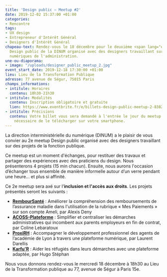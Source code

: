 ```yaml
---
title: 'Design public – Meetup #2'
date: 2019-12-02 15:37:00 +01:00
categories:
- Rencontre
tags:
- UX design
- Entrepreneur d'Intérêt Général
- Designers d'Intérêt Général
chapeau-text: Rendez-vous le 18 décembre pour le deuxième <span lang="en">meetup</span>
  Design public de la DINUM organisé avec des designers travaillant sur des projets
  numériques de l'administration.
une-ou-diaporama:
- image: "/uploads/designer_public_meetup_2.jpg"
event_start_date: 2019-12-18 17:30:00 +01:00
lieu: Lieu de la Transformation Publique
adresse: 77 avenue de Ségur, 75015 Paris
champs_informations:
- intitule: Horaires
  contenu: 18h30-21h30
- intitule: Modalités
  contenu: Inscription obligatoire et gratuite
  lien: https://www.eventbrite.fr/e/billets-design-public-meetup-2-83821453223
- intitule: Précisions
  contenu: Votre billet vous sera demandé à l'entrée le jour du meetup. Il est donc
    nécessaire de le télécharger sur votre smartphone.
---
```


La direction interministérielle du numérique (DINUM) a le plaisir de vous convier au 2e <span lang="en">meetup</span> Design public organisé avec des designers travaillant sur des projets de la fonction publique.

Ce <span lang="en">meetup</span> est un moment d'échanges, pour restituer des travaux et partager des expériences avec des praticiens du design. Nous présenterons 4 projets (15 min chacun). Ensuite, nous aurons l'occasion d’échanger tous ensemble de manière informelle autour d’un verre pendant une heure... et plus si affinité.

Ce 2e <span lang="en">meetup</span> sera axé sur l'**inclusion et l'accès aux droits**. Les projets présentés seront les suivants :

* **[RembourSanté](https://entrepreneur-interet-general.etalab.gouv.fr/defis/2019/remboursante.html "RembourSanté - Lien externe")** : Améliorer la compréhension des remboursements de l’assurance maladie dans l'utilisation de la rubrique « Mes Paiements » sur son compte Ameli, par Alexis Deny
* **[ACOSS-Plateforme](https://entrepreneur-interet-general.etalab.gouv.fr/defis/2019/acossplateforme.html "ACOSS-Plateforme - Lien externe")** : Simplifier et centraliser les démarches administratives qui incombent aux parents employeurs en fin de contrat, par Coline Lebaratoux
* **[ProxiRH](https://entrepreneur-interet-general.etalab.gouv.fr/defis/2019/proxi-rh.html "ProxiRH - Lien externe")** : Accompagner le développement professionnel des agents de l’académie de Lyon à travers une plateforme numérique, par Laurent Darellis
* **[Karfu'R](https://entrepreneur-interet-general.etalab.gouv.fr/defis/2019/karfur.html  "Karfu'R - Lien externe")** : Aider les réfugiés dans leurs démarches avec une plateforme adaptée, par Hugo Stéphan


Nous vous donnons rendez-vous le mercredi 18 décembre à 18h30 au Lieu de la Transformation publique au 77, avenue de Ségur à Paris 15e.
